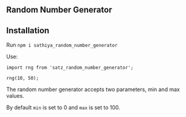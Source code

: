 ## Random Number Generator

## Installation 

Run `npm i sathiya_random_number_generator`

Use:

````
import rng from 'satz_random_number_generator';

rng(10, 50);

````

The random number generator accepts two parameters, min and max values.

By default `min` is set to 0 and `max` is set to 100.